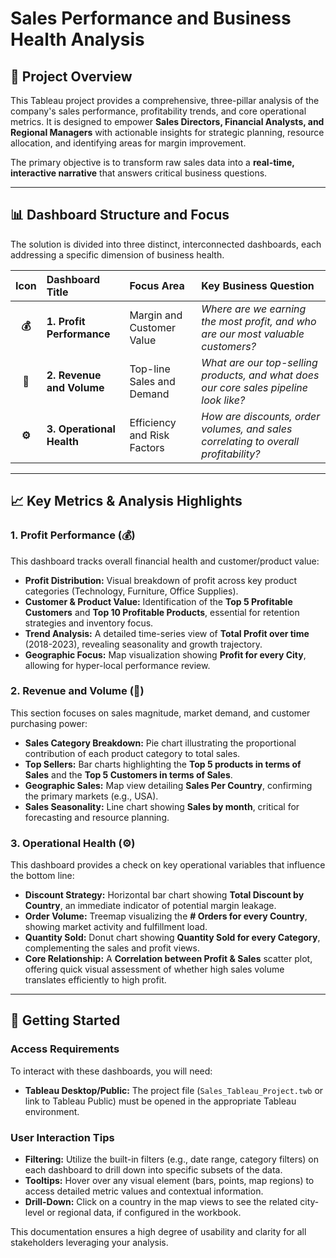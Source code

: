 # Sales Performance and Business Health Analysis

## 🎯 Project Overview
This Tableau project provides a comprehensive, three-pillar analysis of the company's sales performance, profitability trends, and core operational metrics. It is designed to empower **Sales Directors, Financial Analysts, and Regional Managers** with actionable insights for strategic planning, resource allocation, and identifying areas for margin improvement.

The primary objective is to transform raw sales data into a **real-time, interactive narrative** that answers critical business questions.

---

## 📊 Dashboard Structure and Focus

The solution is divided into three distinct, interconnected dashboards, each addressing a specific dimension of business health.

| Icon | Dashboard Title | Focus Area | Key Business Question |
| :---: | :--- | :--- | :--- |
| **💰** | **1. Profit Performance** | Margin and Customer Value | *Where are we earning the most profit, and who are our most valuable customers?* |
| **🚀** | **2. Revenue and Volume** | Top-line Sales and Demand | *What are our top-selling products, and what does our core sales pipeline look like?* |
| **⚙️** | **3. Operational Health** | Efficiency and Risk Factors | *How are discounts, order volumes, and sales correlating to overall profitability?* |

---

## 📈 Key Metrics & Analysis Highlights

### 1. Profit Performance (💰)
This dashboard tracks overall financial health and customer/product value:
* **Profit Distribution:** Visual breakdown of profit across key product categories (Technology, Furniture, Office Supplies).
* **Customer & Product Value:** Identification of the **Top 5 Profitable Customers** and **Top 10 Profitable Products**, essential for retention strategies and inventory focus.
* **Trend Analysis:** A detailed time-series view of **Total Profit over time** (2018-2023), revealing seasonality and growth trajectory.
* **Geographic Focus:** Map visualization showing **Profit for every City**, allowing for hyper-local performance review.

### 2. Revenue and Volume (🚀)
This section focuses on sales magnitude, market demand, and customer purchasing power:
* **Sales Category Breakdown:** Pie chart illustrating the proportional contribution of each product category to total sales.
* **Top Sellers:** Bar charts highlighting the **Top 5 products in terms of Sales** and the **Top 5 Customers in terms of Sales**.
* **Geographic Sales:** Map view detailing **Sales Per Country**, confirming the primary markets (e.g., USA).
* **Sales Seasonality:** Line chart showing **Sales by month**, critical for forecasting and resource planning.

### 3. Operational Health (⚙️)
This dashboard provides a check on key operational variables that influence the bottom line:
* **Discount Strategy:** Horizontal bar chart showing **Total Discount by Country**, an immediate indicator of potential margin leakage.
* **Order Volume:** Treemap visualizing the **\# Orders for every Country**, showing market activity and fulfillment load.
* **Quantity Sold:** Donut chart showing **Quantity Sold for every Category**, complementing the sales and profit views.
* **Core Relationship:** A **Correlation between Profit & Sales** scatter plot, offering quick visual assessment of whether high sales volume translates efficiently to high profit.

---

## 🧭 Getting Started

### Access Requirements
To interact with these dashboards, you will need:
* **Tableau Desktop/Public:** The project file (`Sales_Tableau_Project.twb` or link to Tableau Public) must be opened in the appropriate Tableau environment.


### User Interaction Tips
* **Filtering:** Utilize the built-in filters (e.g., date range, category filters) on each dashboard to drill down into specific subsets of the data.
* **Tooltips:** Hover over any visual element (bars, points, map regions) to access detailed metric values and contextual information.
* **Drill-Down:** Click on a country in the map views to see the related city-level or regional data, if configured in the workbook.

This documentation ensures a high degree of usability and clarity for all stakeholders leveraging your analysis.
